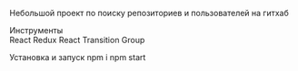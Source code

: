 Небольшой проект по поиску репозиториев и пользователей на гитхаб

Инструменты<br/>
React
Redux
React Transition Group

Установка и запуск
npm i
npm start
